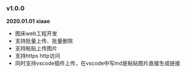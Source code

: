 
### v1.0.0

__2020.01.01__
__xiaao__

- 图床web工程开发
- 支持批量上传、批量删除
- 支持粘贴上传图片
- 支持https http访问
- 同时支持vscode插件上传，在vscode中写md是粘贴图片直接生成链接